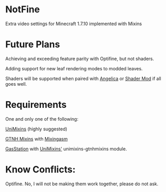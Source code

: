 # NotFine

Extra video settings for Minecraft 1.7.10 implemented with Mixins

# Future Plans

Achieving and exceeding feature parity with Optifine, but not shaders.

Adding support for new leaf rendering modes to modded leaves.

Shaders will be supported when paired with [Angelica](https://github.com/GTNewHorizons/Angelica) or [Shader Mod](https://github.com/basdxz/ShadersMod/) if all goes well.

# Requirements

One and only one of the following:

[UniMixins](https://github.com/LegacyModdingMC/UniMixins) (highly suggested)

[GTNH Mixins](https://github.com/GTNewHorizons/GTNHMixins) with [Mixingasm](https://github.com/makamys/Mixingasm)

[GasStation](https://github.com/FalsePattern/GasStation) with [UniMixins'](https://github.com/makamys/Mixingasm) unimixins-gtnhmixins module.

# Know Conflicts:

Optifine. No, I will not be making them work together, please do not ask.
